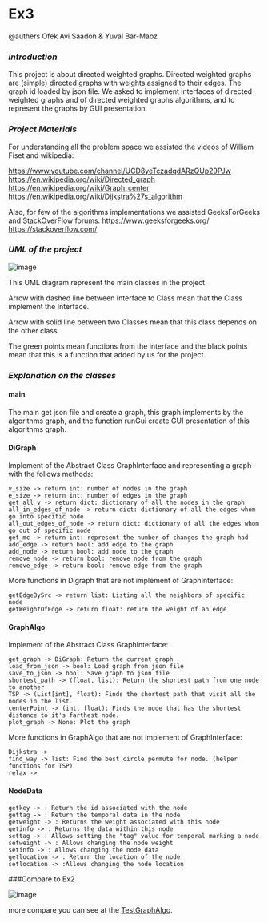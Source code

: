 # Ex3

@authers Ofek Avi Saadon & Yuval Bar-Maoz

### *introduction*

This project is about directed weighted graphs.
Directed weighted graphs are (simple) directed graphs with weights assigned to their edges.
The graph id loaded by json file.
We asked to implement interfaces of directed weighted graphs and of directed weighted graphs algorithms, and to represent the graphs by GUI presentation.


### *Project Materials*

For understanding all the problem space we assisted the videos of William Fiset and wikipedia:

https://www.youtube.com/channel/UCD8yeTczadqdARzQUp29PJw
https://en.wikipedia.org/wiki/Directed_graph
https://en.wikipedia.org/wiki/Graph_center
https://en.wikipedia.org/wiki/Dijkstra%27s_algorithm

Also, for few of the algorithms implementations we assisted GeeksForGeeks and StackOverFlow forums.
https://www.geeksforgeeks.org/
https://stackoverflow.com/


### *UML of the project*


![image](https://user-images.githubusercontent.com/92522577/147612354-bdbac38c-329c-4b79-9406-e767954072ab.png)

This UML diagram represent the main classes in the project.

Arrow with dashed line between Interface to Class mean that the Class implement the Interface.

Arrow with solid line between two Classes mean that this class depends on the other class.

The green points mean functions from the interface and the black points mean that this is a function that added by us for the project.

### *Explanation on the classes*

#### __main__
The main get json file and create a graph, this graph implements by the algorithms graph, and the function runGui create GUI presentation of this algorithms graph.


#### __DiGraph__

Implement of the Abstract Class GraphInterface and representing a graph with the follows methods:

    v_size -> return int: number of nodes in the graph
    e_size -> return int: number of edges in the graph
    get_all_v -> return dict: dictionary of all the nodes in the graph
    all_in_edges_of_node -> return dict: dictionary of all the edges whom go into specific node
    all_out_edges_of_node -> return dict: dictionary of all the edges whom go out of specific node
    get_mc -> return int: represent the number of changes the graph had
    add_edge -> return bool: add edge to the graph
    add_node -> return bool: add node to the graph
    remove_node -> return bool: remove node from the graph
    remove_edge -> return bool: remove edge from the graph


More functions in Digraph that are not implement of GraphInterface:

    getEdgeBySrc -> return list: Listing all the neighbors of specific node
    getWeightOfEdge -> return float: return the weight of an edge



#### __GraphAlgo__

Implement of the Abstract Class GraphInterface:

    get_graph -> DiGraph: Return the current graph
    load_from_json -> bool: Load graph from json file
    save_to_json -> bool: Save graph to json file
    shortest_path -> (float, list): Return the shortest path from one node to another
    TSP -> (List[int], float): Finds the shortest path that visit all the nodes in the list.
    centerPoint -> (int, float): Finds the node that has the shortest distance to it's farthest node.
    plot_graph -> None: Plot the graph


More functions in GraphAlgo that are not implement of GraphInterface:

    Dijkstra -> 
    find_way -> list: Find the best circle permute for node. (helper functions for TSP)
    relax ->



#### __NodeData__

    getkey -> : Return the id associated with the node
    gettag -> : Return the temporal data in the node
    getweight -> : Returns the weight associated with this node
    getinfo -> : Returns the data within this node
    settag -> : Allows setting the "tag" value for temporal marking a node
    setweight -> : Allows changing the node weight
    setinfo -> : Allows changing the node data
    getlocation -> : Return the location of the node
    setlocation -> :Allows changing the node location


###Compare to Ex2

![image](https://user-images.githubusercontent.com/92522577/147612182-bd621b64-b78f-4c3d-b59c-5f62018d5648.png)

more compare you can see at the [TestGraphAlgo](https://github.com/ofek-avi/OOP_EX3/blob/main/test/TestGraphAlgo.py).

